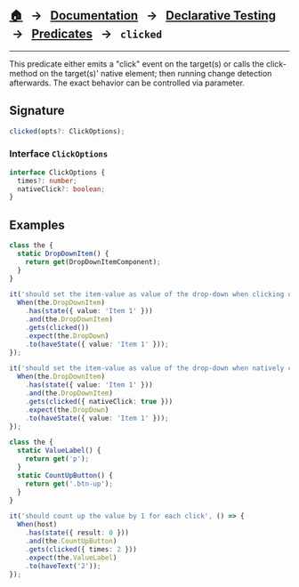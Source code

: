 ## [🏠][home] &nbsp; → &nbsp; **[Documentation][docs]** &nbsp; → &nbsp; [Declarative Testing][index] &nbsp;→ &nbsp; [Predicates][index] &nbsp; → &nbsp; `clicked`

[home]: ../README.md
[docs]: ../DOCUMENTATION.md
[declarative]: ../DECLARATIVE_TEST_API.md
[index]: ./index.md

---

This predicate either emits a "click" event on the target(s) or calls the click-method on the target(s)' native element; then running change detection afterwards. The exact behavior can be controlled via parameter.

## Signature

```ts
clicked(opts?: ClickOptions);
```

### Interface `ClickOptions`

```ts
interface ClickOptions {
  times?: number;
  nativeClick?: boolean;
}
```

## Examples

```ts
class the {
  static DropDownItem() {
    return get(DropDownItemComponent);
  }
}

it('should set the item-value as value of the drop-down when clicking on it', () => {
  When(the.DropDownItem)
    .has(state({ value: 'Item 1' }))
    .and(the.DropDownItem)
    .gets(clicked())
    .expect(the.DropDown)
    .to(haveState({ value: 'Item 1' }));
});

it('should set the item-value as value of the drop-down when natively clicking on it', () => {
  When(the.DropDownItem)
    .has(state({ value: 'Item 1' }))
    .and(the.DropDownItem)
    .gets(clicked({ nativeClick: true }))
    .expect(the.DropDown)
    .to(haveState({ value: 'Item 1' }));
});
```

```ts
class the {
  static ValueLabel() {
    return get('p');
  }
  static CountUpButton() {
    return get('.btn-up');
  }
}

it('should count up the value by 1 for each click', () => {
  When(host)
    .has(state({ result: 0 }))
    .and(the.CountUpButton)
    .gets(clicked({ times: 2 }))
    .expect(the.ValueLabel)
    .to(haveText('2'));
});
```
